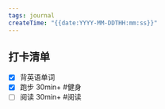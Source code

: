 ```yaml
---
tags: journal
createTime: "{{date:YYYY-MM-DDTHH:mm:ss}}"
---
```

## 打卡清单

- [x] 背英语单词 
- [x] 跑步 30min+ #健身 
- [ ] 阅读 30min+ #阅读